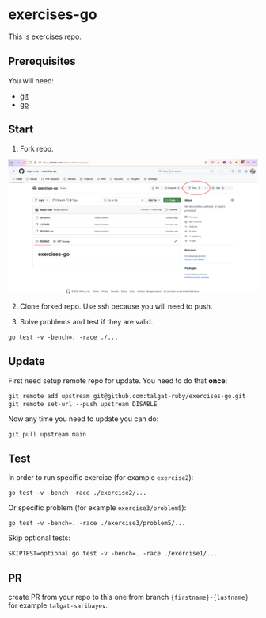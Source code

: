 # exercises-go

This is exercises repo.

## Prerequisites

You will need:

- [git](https://git-scm.com/)
- [go](https://go.dev/)

## Start

1. Fork repo.

![fork](./assets/fork.png "Fork button")

2. Clone forked repo. Use ssh because you will need to push.

3. Solve problems and test if they are valid.

```shell
go test -v -bench=. -race ./...
```

## Update

First need setup remote repo for update. You need to do that **once**:

```shell
git remote add upstream git@github.com:talgat-ruby/exercises-go.git
git remote set-url --push upstream DISABLE
```

Now any time you need to update you can do:

```shell
git pull upstream main
```

## Test

In order to run specific exercise (for example `exercise2`):

```shell
go test -v -bench -race ./exercise2/...
```

Or specific problem (for example `exercise3/problem5`):

```shell
go test -v -bench=. -race ./exercise3/problem5/...
```

Skip optional tests:

```shell
SKIPTEST=optional go test -v -bench=. -race ./exercise1/...
```

## PR

create PR from your repo to this one from branch `{firstname}-{lastname}` for example `talgat-saribayev`.
